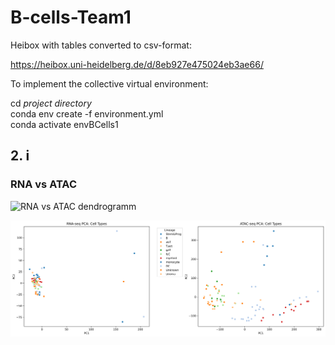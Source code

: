# B-cells-Team1

Heibox with tables converted to csv-format: 

https://heibox.uni-heidelberg.de/d/8eb927e475024eb3ae66/

To implement the collective virtual environment: 

cd *project directory*\
conda env create -f environment.yml\
conda activate envBCells1

## 2. i

### RNA vs ATAC

![RNA vs ATAC dendrogramm](figures/dendogramm_RNA_vs_ATAC.png)

![PCA-Plot](figures/PCA_RNA_vs_ATAC.png)
